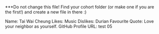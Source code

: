 ***Do not change this file! Find your cohort folder (or make one if you are the first!) and create a new file in there :)

Name: Tai Wai Cheung
Likes: Music
Dislikes: Durian
Favourite Quote: Love your neighbor as yourself.
GitHub Profile URL:
test 05
